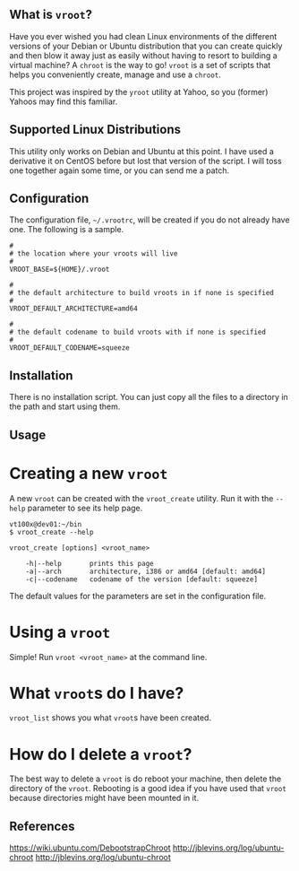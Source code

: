 What is `vroot`?
----------------

Have you ever wished you had clean Linux environments of the different versions of your Debian or Ubuntu distribution that you can create quickly and then blow it away just as easily without having to resort to building a virtual machine?  A `chroot` is the way to go!  `vroot` is a set of scripts that helps you conveniently create, manage and use a `chroot`.

This project was inspired by the `yroot` utility at Yahoo, so you (former) Yahoos may find this familiar.


Supported Linux Distributions
-----------------------------

This utility only works on Debian and Ubuntu at this point.  I have used a derivative it on CentOS before but lost that version of the script.  I will toss one together again some time, or you can send me a patch.


Configuration
-------------

The configuration file, `~/.vrootrc`, will be created if you do not already have one.  The following is a sample.

    #
    # the location where your vroots will live
    #
    VROOT_BASE=${HOME}/.vroot
    
    #
    # the default architecture to build vroots in if none is specified
    #
    VROOT_DEFAULT_ARCHITECTURE=amd64
    
    #
    # the default codename to build vroots with if none is specified
    #
    VROOT_DEFAULT_CODENAME=squeeze

Installation
------------

There is no installation script.  You can just copy all the files to a directory in the path and start using them.


Usage
-----

Creating a new `vroot`
======================

A new `vroot` can be created with the `vroot_create` utility.  Run it with the `--help` parameter to see its help page.

    vt100x@dev01:~/bin
    $ vroot_create --help
    
    vroot_create [options] <vroot_name>
    
        -h|--help       prints this page
        -a|--arch       architecture, i386 or amd64 [default: amd64]
        -c|--codename   codename of the version [default: squeeze]

The default values for the parameters are set in the configuration file.

Using a `vroot`
===============

Simple!  Run `vroot <vroot_name>` at the command line.


What `vroot`s do I have?
========================

`vroot_list` shows you what `vroot`s have been created.

How do I delete a `vroot`?
==========================

The best way to delete a `vroot` is do reboot your machine, then delete the directory of the `vroot`.  Rebooting is a good idea if you have used that `vroot` because directories might have been mounted in it.


References
----------

https://wiki.ubuntu.com/DebootstrapChroot
http://jblevins.org/log/ubuntu-chroot
http://jblevins.org/log/ubuntu-chroot
